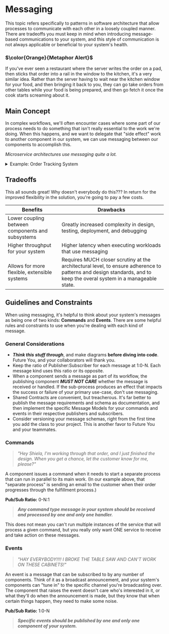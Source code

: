 # Messaging
This topic refers specifically to patterns in software architecture that allow processes to communicate with each other in a loosely coupled manner.  There are tradeoffs you must keep in mind when introducing message-based communications to your system, and this style of communication is not always applicable or beneficial to your system's health.

### $\color{Orange}{Metaphor Alert}$
If you've ever seen a restaurant where the server writes the order on a pad, then sticks that order into a rail in the window to the kitchen, it's a very similar idea.  Rather than the server having to wait near the kitchen window for your food, and then bringing it back to you, they can go take orders from other tables while your food is being prepared, and then go fetch it once the cook starts screaming about it.

## Main Concept  
In complex workflows, we'll often encounter cases where some part of our process needs to do something that isn't really essential to the work we're doing.  When this happens, and we want to delegate that "side effect" work to another component in our system, we can use messaging between our components to accomplish this.  

_Microservice architectures use messaging quite a lot._

<details>

---
<summary>Example:  Order Tracking System</summary>  

We are maintaining a system for a custom cabinetry company that helps them keep track of jobs as they move through the process of Consultation, Design, Construction, and finally Delivery and Installation.  

Many of their customers call to check on their order fairly frequently, and it's impacting the people in the shop's ability to actually get these orders fulfilled.

They already have custom software used to track the order and the designs, materials, and build progress and the people in the design and construction shops have been using it successfully for some time now.

We've built a new component to plug into their software that can build and send a simple email from a template that is sent to the customer when their order moves from phase to phase of the project, but we don't want the success or failure of sending that email message to interfere with the other parts of the Project Tracking code.

*This feels like a job for a Queued Call!*

We'll install some form of messaging broker next to their system, and add code to the main program that writes a specially formatted message to this broker.

We'll also wrap our email sending code in a discrete service, then add some code that can "listen" to the message broker we installed for that SendProjectUpdate command.

---  
</details>

## Tradeoffs
This all sounds great!  Why doesn't everybody do this???  In return for the improved flexibility in the solution, you're going to pay a few costs.

| Benefits | Drawbacks |
| - | - |
| Lower coupling between components and subsystems | Greatly increased complexity in design, testing, deployment, and debugging |
| Higher throughput for your system | Higher latency when executing workloads that use messaging |
| Allows for more flexible, extensible systems | Requires MUCH closer scrutiny at the architectural level, to ensure adherence to patterns and design standards, and to keep the overal system in a manageable state. |

## Guidelines and Constraints  

When using messaging, it's helpful to think about your system's messages as being one of two kinds:  **Commands** and **Events**.  There are some helpful rules and constraints to use when you're dealing with each kind of message.  

### General Considerations
 - **_Think this stuff through_**, and make diagrams **before diving into code**.  Future You, and your collaborators will thank you.
 - Keep the ratio of Publisher:Subscriber for each message at  1:0-N.  Each message kind uses this ratio or its opposite. 
 - When a component sends a message as part of its workflow, the publishing component **_MUST NOT CARE_** whether the message is received or handled.  If the sub-process produces an effect that impacts the success or failure of your primary use-case, don't use messaging.  
 - Shared Contracts are convenient, but treacherous.  It's far better to publish the message requirements and schema as documentation, and then implement the specific Message Models for your commands and events in their respective publishers and subscribers.  
  - Consider versioning your message schemas, right from the first time you add the class to your project.  This is another favor to Future You and your teammates.

### Commands  
> _"Hey Shiela, I'm working through that order, and I just finished the design.  When you get a chance, let the customer know for me, please?"_

A component issues a command when it needs to start a separate process that can run in parallel to its main work.  (In our example above, that "separate process" is sending an email to the customer when their order progresses through the fulfillment process.)  

**Pub/Sub Ratio:**  0-N:1
> **_Any command type message in your system should be received and processed by one and only one handler._**

This does not mean you can't run multiple instances of the service that will process a given command, but you really only want ONE service to receive and take action on these messages.

### Events
> _"HAY EVERYBODY!!!!  I BROKE THE TABLE SAW AND CAN'T WORK ON THESE CABINETS!"_

An event is a message that can be subscribed to by any number of components.  Think of it as a broadcast announcement, and your system's components can "tune in" to the specific channel you're broadcasting over.  The component that raises the event doesn't care who's interested in it, or what they'll do when the announcement is made, but they know that when certain things happen, they need to make some noise.  

**Pub/Sub Ratio:**  1:0-N  
> **_Specific events should be published by one and only one component of your system._**
